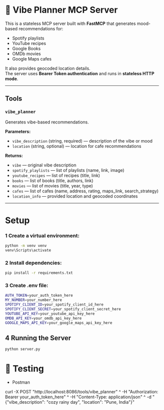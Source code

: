# 🌟 Vibe Planner MCP Server

This is a stateless MCP server built with **FastMCP** that generates mood-based recommendations for:
- Spotify playlists
- YouTube recipes
- Google Books
- OMDb movies
- Google Maps cafes

It also provides geocoded location details.  
The server uses **Bearer Token authentication** and runs in **stateless HTTP mode**.

---

## Tools

### `vibe_planner`
Generates vibe-based recommendations.

**Parameters:**
- `vibe_description` (string, required) — description of the vibe or mood  
- `location` (string, optional) — location for cafe recommendations

**Returns:**
- `vibe` — original vibe description
- `spotify_playlists` — list of playlists (name, link, image)
- `youtube_recipes` — list of recipes (title, link)
- `books` — list of books (title, authors, link)
- `movies` — list of movies (title, year, type)
- `cafes` — list of cafes (name, address, rating, maps_link, search_strategy)
- `location_info` — provided location and geocoded coordinates

---

# Setup
### 1 Create a virtual environment:
```bash
python -m venv venv
venv\Scripts\activate
```
### 2 Install dependencies:
```bash
pip install -r requirements.txt
```

### 3 Create .env file:

```bash
AUTH_TOKEN=your_auth_token_here
MY_NUMBER=your_number_here
SPOTIFY_CLIENT_ID=your_spotify_client_id_here
SPOTIFY_CLIENT_SECRET=your_spotify_client_secret_here
YOUTUBE_API_KEY=your_youtube_api_key_here
OMDB_API_KEY=your_omdb_api_key_here
GOOGLE_MAPS_API_KEY=your_google_maps_api_key_here
```
## 4 Running the Server
```bash
python server.py
```

# 🧪 Testing
- Postman

curl -X POST "http://localhost:8086/tools/vibe_planner" ^
     -H "Authorization: Bearer your_auth_token_here" ^
     -H "Content-Type: application/json" ^
     -d "{\"vibe_description\": \"cozy rainy day\", \"location\": \"Pune, India\"}"

